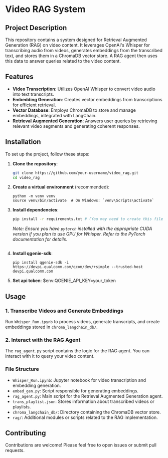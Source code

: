 # Video RAG System

## Project Description
This repository contains a system designed for Retrieval Augmented Generation (RAG) on video content. It leverages OpenAI's Whisper for transcribing audio from videos, generates embeddings from the transcribed text, and stores them in a ChromaDB vector store. A RAG agent then uses this data to answer queries related to the video content.

## Features
-   **Video Transcription**: Utilizes OpenAI Whisper to convert video audio into text transcripts.
-   **Embedding Generation**: Creates vector embeddings from transcriptions for efficient retrieval.
-   **Vector Database**: Employs ChromaDB to store and manage embeddings, integrated with LangChain.
-   **Retrieval Augmented Generation**: Answers user queries by retrieving relevant video segments and generating coherent responses.

## Installation
To set up the project, follow these steps:

1.  **Clone the repository**:
    ```bash
    git clone https://github.com/your-username/video_rag.git
    cd video_rag
    ```

2.  **Create a virtual environment** (recommended):
    ```
    python -m venv venv
    source venv/bin/activate  # On Windows: `venv\Scripts\activate`
    ```

3.  **Install dependencies**:
    ```bash
    pip install -r requirements.txt # (You may need to create this file)
    ```
    *Note: Ensure you have `pytorch` installed with the appropriate CUDA version if you plan to use GPU for Whisper. Refer to the PyTorch documentation for details.*

    ```
4.  **Install qgenie-sdk**:
    ```
    pip install qgenie-sdk -i https://devpi.qualcomm.com/qcom/dev/+simple --trusted-host devpi.qualcomm.com
    ```

5.  **Set api token**:
     $env:QGENIE_API_KEY=your_token

## Usage
### 1. Transcribe Videos and Generate Embeddings
Run `Whisper_Run.ipynb` to process videos, generate transcripts, and create embeddings stored in `chroma_langchain_db/`.

### 2. Interact with the RAG Agent
The `rag_agent.py` script contains the logic for the RAG agent. You can interact with it to query your video content.

### File Structure
-   `Whisper_Run.ipynb`: Jupyter notebook for video transcription and embedding generation.
-   `embed_gen.py`: Script responsible for generating embeddings.
-   `rag_agent.py`: Main script for the Retrieval Augmented Generation agent.
-   `trans_playlist.json`: Stores information about transcribed videos or playlists.
-   `chroma_langchain_db/`: Directory containing the ChromaDB vector store.
-   `rag/`: Additional modules or scripts related to the RAG implementation.

## Contributing
Contributions are welcome! Please feel free to open issues or submit pull requests.

